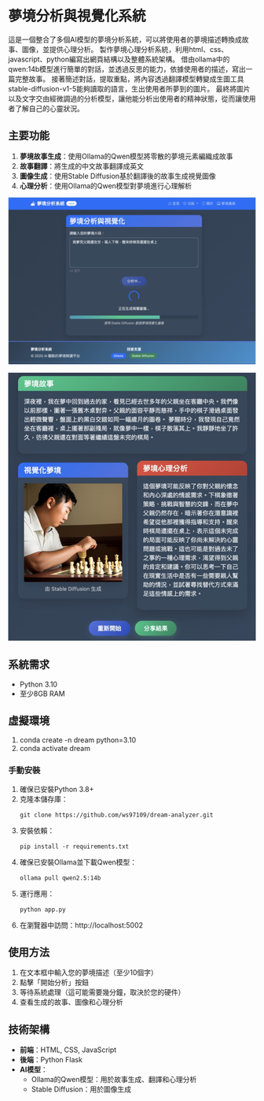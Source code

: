 # 夢境分析與視覺化系統

這是一個整合了多個AI模型的夢境分析系統，可以將使用者的夢境描述轉換成故事、圖像，並提供心理分析。
製作夢境心理分析系統，利用html、css、javascript、python編寫出網頁結構以及整體系統架構。
借由ollama中的qwen:14b模型進行簡單的對話，並透過反思的能力，依據使用者的描述，寫出一篇完整故事。
接著簡述對話，提取重點，將內容透過翻譯模型轉變成生圖工具
stable-diffusion-v1-5能夠讀取的語言，生出使用者所夢到的圖片。
最終將圖片以及文字交由經微調過的分析模型，讓他能分析出使用者的精神狀態，從而讓使用者了解自己的心靈狀況。


## 主要功能

1. **夢境故事生成**：使用Ollama的Qwen模型將零散的夢境元素編織成故事
2. **故事翻譯**：將生成的中文故事翻譯成英文
3. **圖像生成**：使用Stable Diffusion基於翻譯後的故事生成視覺圖像
4. **心理分析**：使用Ollama的Qwen模型對夢境進行心理解析

![圖片描述](image/1.jpg)

![圖片描述](image/2.jpg)
## 系統需求

- Python 3.10
- 至少8GB RAM

## 虛擬環境
1. conda create -n dream python=3.10
2. conda activate dream

### 手動安裝

1. 確保已安裝Python 3.8+
2. 克隆本儲存庫：
   ```
   git clone https://github.com/ws97109/dream-analyzer.git
   ```
3. 安裝依賴：
   ```
   pip install -r requirements.txt
   ```
4. 確保已安裝Ollama並下載Qwen模型：
   ```
   ollama pull qwen2.5:14b
   ```
5. 運行應用：
   ```
   python app.py
   ```
6. 在瀏覽器中訪問：http://localhost:5002

## 使用方法

1. 在文本框中輸入您的夢境描述（至少10個字）
2. 點擊「開始分析」按鈕
3. 等待系統處理（這可能需要幾分鐘，取決於您的硬件）
4. 查看生成的故事、圖像和心理分析

## 技術架構

- **前端**：HTML, CSS, JavaScript
- **後端**：Python Flask
- **AI模型**：
  - Ollama的Qwen模型：用於故事生成、翻譯和心理分析
  - Stable Diffusion：用於圖像生成
